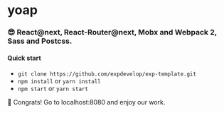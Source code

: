 # yoap
### :sunglasses: React@next, React-Router@next, Mobx and Webpack 2, Sass and Postcss.

#### Quick start

* `git clone https://github.com/expdevelop/exp-template.git`
* `npm install` or `yarn install`
* `npm start` or `yarn start`

:tada: Congrats! 
Go to localhost:8080 and enjoy our work.
